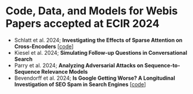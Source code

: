 # Code, Data, and Models for Webis Papers accepted at ECIR 2024
- Schlatt et al. 2024; **Investigating the Effects of Sparse Attention on Cross-Encoders** [[code](https://github.com/webis-de/ecir24-sparse-cross-encoder)]
- Kiesel et al. 2024; **Simulating Follow-up Questions in Conversational Search**
- Parry et al. 2024; **Analyzing Adversarial Attacks on Sequence-to-Sequence Relevance Models**
- Bevendorff et al. 2024; **Is Google Getting Worse? A Longitudinal Investigation of SEO Spam in Search Engines** [[code](https://github.com/webis-de/ecir24-seo-spam-in-search-engines)]
